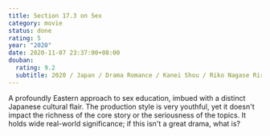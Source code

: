 ```yaml
---
title: Section 17.3 on Sex
category: movie
status: done
rating: 5
year: "2020"
date: 2020-11-07 23:37:00+08:00
douban:
  rating: 9.2
  subtitle: 2020 / Japan / Drama Romance / Kanei Shou / Riko Nagase Ririka Tajiri
---
```


A profoundly Eastern approach to sex education, imbued with a distinct Japanese cultural flair. The production style is very youthful, yet it doesn't impact the richness of the core story or the seriousness of the topics. It holds wide real-world significance; if this isn't a great drama, what is?
